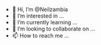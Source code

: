 - 👋 Hi, I’m @Neilzambia
- 👀 I’m interested in ...
- 🌱 I’m currently learning ...
- 💞️ I’m looking to collaborate on ...
- 📫 How to reach me ...

<!---
Neilzambia/Neilzambia is a ✨ special ✨ repository because its `README.md` (this file) appears on your GitHub profile.
You can click the Preview link to take a look at your changes.
--->
